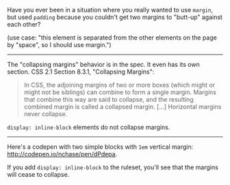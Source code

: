 Have you ever been in a situation where you really wanted to use `margin`,
but used `padding` because you couldn't get two margins to "butt-up" against each other?

(use case: "this element is separated from the other elements on the page by "space", so I should use margin.") 

***

The "collapsing margins" behavior is in the spec. It even has its own section. CSS 2.1 Section 8.3.1, "Collapsing Margins":

> In CSS, the adjoining margins of two or more boxes (which might or might not be siblings)
> can combine to form a single margin. Margins that combine this way are said to collapse, 
> and the resulting combined margin is called a collapsed margin. 
> [...] Horizontal margins never collapse.

`display: inline-block` elements do not collapse margins.

***

Here's a codepen with two simple blocks with `1em` vertical margin: http://codepen.io/nchase/pen/dPdepa.

If you add `display: inline-block` to the ruleset, you'll see that the margins will cease to collapse.
